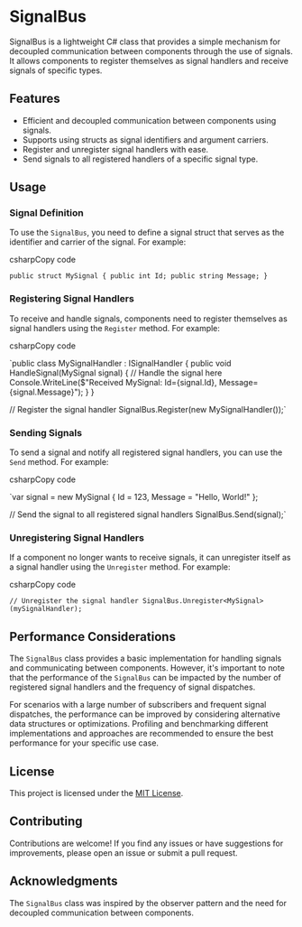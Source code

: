 
# SignalBus

SignalBus is a lightweight C# class that provides a simple mechanism for decoupled communication between components through the use of signals. It allows components to register themselves as signal handlers and receive signals of specific types.

## Features

-   Efficient and decoupled communication between components using signals.
-   Supports using structs as signal identifiers and argument carriers.
-   Register and unregister signal handlers with ease.
-   Send signals to all registered handlers of a specific signal type.

## Usage

### Signal Definition

To use the `SignalBus`, you need to define a signal struct that serves as the identifier and carrier of the signal. For example:

csharpCopy code

`public struct MySignal
{
    public int Id;
    public string Message;
}` 

### Registering Signal Handlers

To receive and handle signals, components need to register themselves as signal handlers using the `Register` method. For example:

csharpCopy code

`public class MySignalHandler : ISignalHandler<MySignal>
{
    public void HandleSignal(MySignal signal)
    {
        // Handle the signal here
        Console.WriteLine($"Received MySignal: Id={signal.Id}, Message={signal.Message}");
    }
}

// Register the signal handler
SignalBus.Register<MySignal>(new MySignalHandler());` 

### Sending Signals

To send a signal and notify all registered signal handlers, you can use the `Send` method. For example:

csharpCopy code

`var signal = new MySignal { Id = 123, Message = "Hello, World!" };

// Send the signal to all registered signal handlers
SignalBus.Send(signal);` 

### Unregistering Signal Handlers

If a component no longer wants to receive signals, it can unregister itself as a signal handler using the `Unregister` method. For example:

csharpCopy code

`// Unregister the signal handler
SignalBus.Unregister<MySignal>(mySignalHandler);` 

## Performance Considerations

The `SignalBus` class provides a basic implementation for handling signals and communicating between components. However, it's important to note that the performance of the `SignalBus` can be impacted by the number of registered signal handlers and the frequency of signal dispatches.

For scenarios with a large number of subscribers and frequent signal dispatches, the performance can be improved by considering alternative data structures or optimizations. Profiling and benchmarking different implementations and approaches are recommended to ensure the best performance for your specific use case.

## License

This project is licensed under the [MIT License](https://chat.openai.com/c/LICENSE).

## Contributing

Contributions are welcome! If you find any issues or have suggestions for improvements, please open an issue or submit a pull request.

## Acknowledgments

The `SignalBus` class was inspired by the observer pattern and the need for decoupled communication between components.